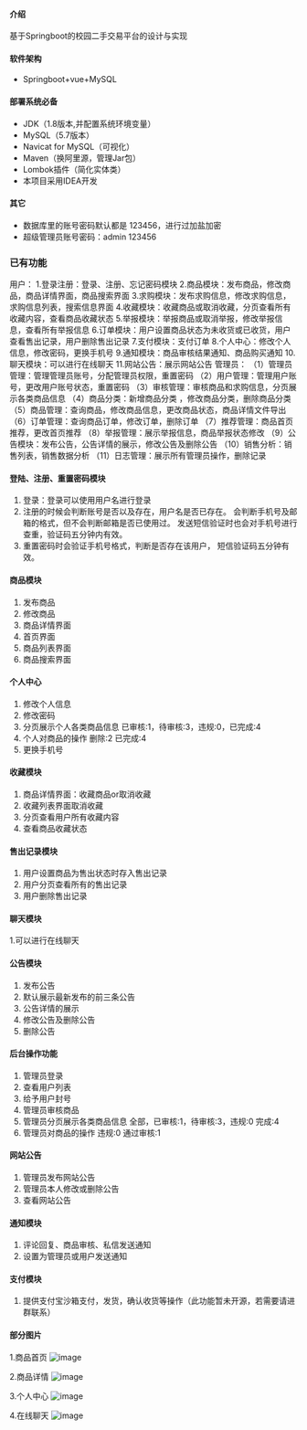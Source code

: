 #### 介绍
基于Springboot的校园二手交易平台的设计与实现

#### 软件架构
- Springboot+vue+MySQL

#### 部署系统必备
- JDK（1.8版本,并配置系统环境变量）
- MySQL（5.7版本）
- Navicat for MySQL（可视化）
- Maven（换阿里源，管理Jar包）
- Lombok插件（简化实体类）
- 本项目采用IDEA开发
  
#### 其它
- 数据库里的账号密码默认都是 123456，进行过加盐加密
- 超级管理员账号密码：admin  123456

### 已有功能

用户：
 1.登录注册：登录、注册、忘记密码模块
 2.商品模块：发布商品，修改商品，商品详情界面，商品搜索界面
 3.求购模块：发布求购信息，修改求购信息，求购信息列表，搜索信息界面
 4.收藏模块：收藏商品或取消收藏，分页查看所有收藏内容，查看商品收藏状态
 5.举报模块：举报商品或取消举报，修改举报信息，查看所有举报信息
 6.订单模块：用户设置商品状态为未收货或已收货，用户查看售出记录，用户删除售出记录
 7.支付模块：支付订单
 8.个人中心：修改个人信息，修改密码，更换手机号
 9.通知模块：商品审核结果通知、商品购买通知
 10.聊天模块：可以进行在线聊天
 11.网站公告：展示网站公告
管理员：
（1）管理员管理：管理管理员账号，分配管理员权限，重置密码 
（2）用户管理：管理用户账号，更改用户账号状态，重置密码
（3）审核管理：审核商品和求购信息，分页展示各类商品信息
（4）商品分类：新增商品分类 ，修改商品分类，删除商品分类
（5）商品管理：查询商品，修改商品信息，更改商品状态，商品详情文件导出
（6）订单管理：查询商品订单，修改订单，删除订单
（7）推荐管理：商品首页推荐，更改首页推荐
（8）举报管理：展示举报信息，商品举报状态修改
（9）公告模块：发布公告，公告详情的展示，修改公告及删除公告
（10）销售分析：销售列表，销售数据分析
（11）日志管理：展示所有管理员操作，删除记录


  #### 登陆、注册、重置密码模块
  1. 登录：登录可以使用用户名进行登录
  2. 注册的时候会判断账号是否以及存在，用户名是否已存在。
     会判断手机号及邮箱的格式，但不会判断邮箱是否已使用过。
     发送短信验证时也会对手机号进行查重，验证码五分钟内有效。
  3. 重置密码时会验证手机号格式，判断是否存在该用户，  短信验证码五分钟有效。 

  #### 商品模块
  1. 发布商品
  2. 修改商品
  3. 商品详情界面
  4. 首页界面
  5. 商品列表界面
  6. 商品搜索界面

  #### 个人中心
  1. 修改个人信息
  2. 修改密码
  3. 分页展示个人各类商品信息 已审核:1，待审核:3，违规:0，已完成:4
  4. 个人对商品的操作 删除:2  已完成:4
  5. 更换手机号

  #### 收藏模块
  1. 商品详情界面：收藏商品or取消收藏
  2. 收藏列表界面取消收藏
  3. 分页查看用户所有收藏内容
  4. 查看商品收藏状态

  #### 售出记录模块
  1. 用户设置商品为售出状态时存入售出记录
  2. 用户分页查看所有的售出记录
  3. 用户删除售出记录

  #### 聊天模块
  1.可以进行在线聊天
  
  #### 公告模块
  1. 发布公告
  2. 默认展示最新发布的前三条公告
  3. 公告详情的展示
  4. 修改公告及删除公告
  5. 删除公告

  #### 后台操作功能
  1. 管理员登录
  2. 查看用户列表
  3. 给予用户封号
  4. 管理员审核商品
  5. 管理员分页展示各类商品信息 全部，已审核:1，待审核:3，违规:0 完成:4
  6. 管理员对商品的操作 违规:0 通过审核:1

  #### 网站公告
  1. 管理员发布网站公告
  2. 管理员本人修改或删除公告
  3. 查看网站公告

  #### 通知模块
  1. 评论回复、商品审核、私信发送通知
  2. 设置为管理员或用户发送通知
  
  #### 支付模块
  1. 提供支付宝沙箱支付，发货，确认收货等操作（此功能暂未开源，若需要请进群联系）


  #### 部分图片
  1.商品首页
![image](https://user-images.githubusercontent.com/46672076/110750258-2c425680-827d-11eb-866f-395e779aa527.png)
  
  2.商品详情
![image](https://user-images.githubusercontent.com/46672076/110750317-42e8ad80-827d-11eb-8999-32f8b9f4be70.png)
  
  3.个人中心
![image](https://user-images.githubusercontent.com/46672076/110750402-614ea900-827d-11eb-8ec0-230600cd73b3.png)
  
  4.在线聊天
![image](https://user-images.githubusercontent.com/46672076/110750750-e8038600-827d-11eb-91ed-2491d22251c0.png)


